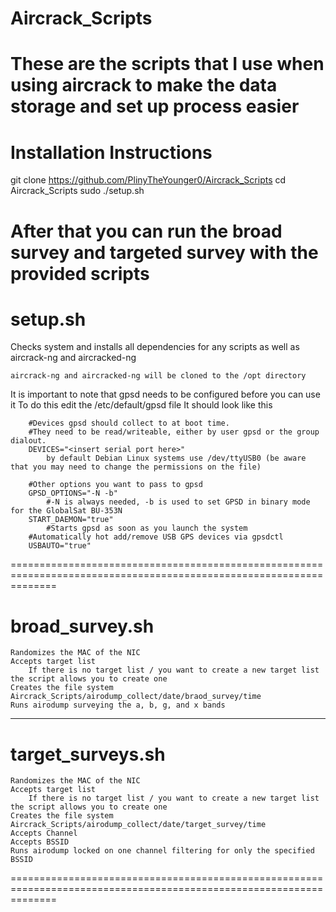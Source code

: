 # Aircrack_Scripts

These are the scripts that I use when using aircrack to make the data storage and set up process easier
====================================================================================================================

# Installation Instructions

git clone https://github.com/PlinyTheYounger0/Aircrack_Scripts
cd Aircrack_Scripts
sudo ./setup.sh

After that you can run the broad survey and targeted survey with the provided scripts
====================================================================================================================

# setup.sh
Checks system and installs all dependencies for any scripts as well as aircrack-ng and aircracked-ng
    
    aircrack-ng and aircracked-ng will be cloned to the /opt directory
    
It is important to note that gpsd needs to be configured before you can use it
    To do this edit the /etc/default/gpsd file
    It should look like this

        #Devices gpsd should collect to at boot time.
        #They need to be read/writeable, either by user gpsd or the group dialout.
        DEVICES="<insert serial port here>"
            by default Debian Linux systems use /dev/ttyUSB0 (be aware that you may need to change the permissions on the file)

        #Other options you want to pass to gpsd
        GPSD_OPTIONS="-N -b"
            #-N is always needed, -b is used to set GPSD in binary mode for the GlobalSat BU-353N
        START_DAEMON="true"
            #Starts gpsd as soon as you launch the system
        #Automatically hot add/remove USB GPS devices via gpsdctl
        USBAUTO="true"

====================================================================================================================

# broad_survey.sh 
    Randomizes the MAC of the NIC
    Accepts target list
        If there is no target list / you want to create a new target list the script allows you to create one
    Creates the file system Aircrack_Scripts/airodump_collect/date/braod_survey/time
    Runs airodump surveying the a, b, g, and x bands

--------------------------------------------------------------------------------------------------------------------

# target_surveys.sh
    Randomizes the MAC of the NIC
    Accepts target list
        If there is no target list / you want to create a new target list the script allows you to create one
    Creates the file system Aircrack_Scripts/airodump_collect/date/target_survey/time
    Accepts Channel
    Accepts BSSID
    Runs airodump locked on one channel filtering for only the specified BSSID    

====================================================================================================================
